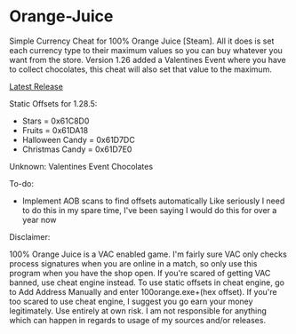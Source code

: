 # Orange-Juice
Simple Currency Cheat for 100% Orange Juice [Steam]. All it does is set each currency type to their maximum values so you can buy whatever you want from the store. Version 1.26 added a Valentines Event where you have to collect chocolates, this cheat will also set that value to the maximum.

[Latest Release](https://github.com/tsuneko/Orange-Juice/files/1777061/999.Orange.Juice.Steam.1.26.zip)

Static Offsets for 1.28.5:

- Stars = 0x61C8D0
- Fruits = 0x61DA18
- Halloween Candy = 0x61D7DC
- Christmas Candy = 0x61D7E0

Unknown:
Valentines Event Chocolates

To-do:
- Implement AOB scans to find offsets automatically
Like seriously I need to do this in my spare time, I've been saying I would do this for over a year now

Disclaimer:

100% Orange Juice is a VAC enabled game. I'm fairly sure VAC only checks process signatures when you are online in a match, so only use this program when you have the shop open. If you're scared of getting VAC banned, use cheat engine instead. To use static offsets in cheat engine, go to Add Address Manually and enter 100orange.exe+(hex offset). If you're too scared to use cheat engine, I suggest you go earn your money legitimately.  Use entirely at own risk. I am not responsible for anything which can happen in regards to usage of my sources and/or releases.

